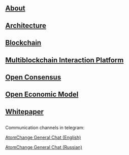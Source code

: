 ## [About](about.md)
## [Architecture](architecture.md)
## [Blockchain](blockchain.md)
## [Multiblockchain Interaction Platform](multiblockchain_interaction_platform.md)
## [Open Consensus](open_consensus.md)
## [Open Economic Model](open_economic_model.md)
## [Whitepaper](whitepaper.md)
##
Communication channels in telegram:

[AtomChange General Chat (English)](https://t.me/AtomChangeGeneral)

[AtomChange General Chat (Russian)](https://t.me/AtomChangeRuGeneral)

